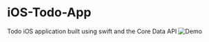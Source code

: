 # iOS-Todo-App
Todo iOS  application built using swift and the Core Data API
![Demo](https://github.com/Steven-Starnes/iOS-Todo-App/TodoWalkthrough.gif)
